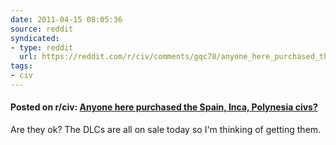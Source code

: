 ```yaml
---
date: 2011-04-15 08:05:36
source: reddit
syndicated:
- type: reddit
  url: https://reddit.com/r/civ/comments/gqc78/anyone_here_purchased_the_spain_inca_polynesia/
tags:
- civ
---
```


#### Posted on r/civ: [Anyone here purchased the Spain, Inca, Polynesia civs?](https://reddit.com/r/civ/comments/gqc78/anyone_here_purchased_the_spain_inca_polynesia/)

Are they ok? The DLCs are all on sale today so I'm thinking of getting them.